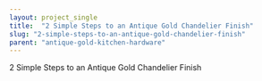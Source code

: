 ```yaml
---
layout: project_single
title:  "2 Simple Steps to an Antique Gold Chandelier Finish"
slug: "2-simple-steps-to-an-antique-gold-chandelier-finish"
parent: "antique-gold-kitchen-hardware"
---
```

2 Simple Steps to an Antique Gold Chandelier Finish
